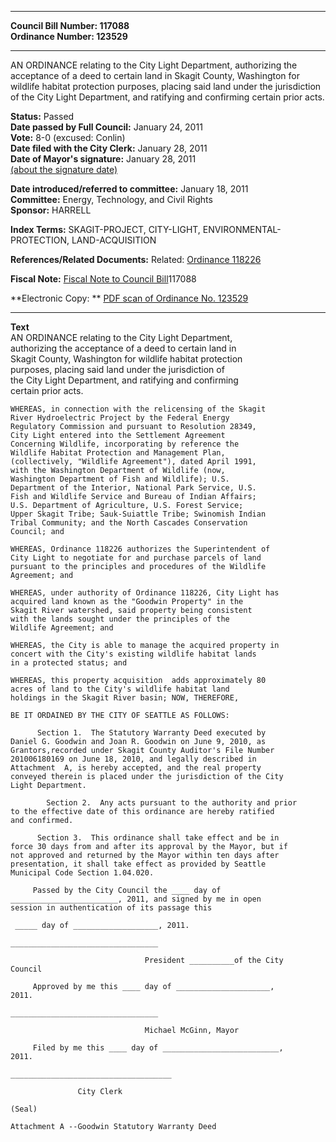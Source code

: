* * * * *  
  
**Council Bill Number: [](#h0)[](#h2)117088**   
**Ordinance Number: 123529**  
  
* * * * *  
  
AN ORDINANCE relating to the City Light Department, authorizing the acceptance of a deed to certain land in Skagit County, Washington for wildlife habitat protection purposes, placing said land under the jurisdiction of the City Light Department, and ratifying and confirming certain prior acts.  
  
**Status:** Passed   
**Date passed by Full Council:** January 24, 2011   
**Vote:** 8-0 (excused: Conlin)   
**Date filed with the City Clerk:** January 28, 2011   
**Date of Mayor's signature:** January 28, 2011   
[(about the signature date)](/~public/approvaldate.htm)   
  
  
**Date introduced/referred to committee:** January 18, 2011   
**Committee:** Energy, Technology, and Civil Rights   
**Sponsor:** HARRELL   
  
**Index Terms:** SKAGIT-PROJECT, CITY-LIGHT, ENVIRONMENTAL-PROTECTION, LAND-ACQUISITION  
  
**References/Related Documents:** Related: [Ordinance 118226](http://clerk.ci.seattle.wa.us/~scripts/nph-brs.exe?s1=&s3=&s4=118226&s2=&s5=&Sect4=AND&l=20&Sect2=THESON&Sect3=PLURON&Sect5=CBORY&Sect6=HITOFF&d=ORDF&p=1&u=/~public/cbory.htm&r=1&f=G)  
  
**Fiscal Note:** [Fiscal Note to Council Bill](http://clerk.seattle.gov/~public/fnote/117088.htm)[](#h1)[](#h3)117088  
  
**Electronic Copy: ** [PDF scan of Ordinance No. 123529](/~archives/Ordinances/Ord_123529.pdf)  
  
* * * * *  
  
**Text**  
    AN ORDINANCE relating to the City Light Department,  
    authorizing the acceptance of a deed to certain land in  
    Skagit County, Washington for wildlife habitat protection  
    purposes,  placing said land under the jurisdiction of  
    the City Light Department, and ratifying and confirming  
    certain prior acts.  
  
    WHEREAS, in connection with the relicensing of the Skagit  
    River Hydroelectric Project by the Federal Energy  
    Regulatory Commission and pursuant to Resolution 28349,  
    City Light entered into the Settlement Agreement  
    Concerning Wildlife, incorporating by reference the  
    Wildlife Habitat Protection and Management Plan,  
    (collectively, "Wildlife Agreement"), dated April 1991,  
    with the Washington Department of Wildlife (now,  
    Washington Department of Fish and Wildlife); U.S.  
    Department of the Interior, National Park Service, U.S.  
    Fish and Wildlife Service and Bureau of Indian Affairs;  
    U.S. Department of Agriculture, U.S. Forest Service;  
    Upper Skagit Tribe; Sauk-Suiattle Tribe; Swinomish Indian  
    Tribal Community; and the North Cascades Conservation  
    Council; and  
  
    WHEREAS, Ordinance 118226 authorizes the Superintendent of  
    City Light to negotiate for and purchase parcels of land  
    pursuant to the principles and procedures of the Wildlife  
    Agreement; and  
  
    WHEREAS, under authority of Ordinance 118226, City Light has  
    acquired land known as the "Goodwin Property" in the  
    Skagit River watershed, said property being consistent  
    with the lands sought under the principles of the  
    Wildlife Agreement; and  
  
    WHEREAS, the City is able to manage the acquired property in  
    concert with the City's existing wildlife habitat lands  
    in a protected status; and  
  
    WHEREAS, this property acquisition  adds approximately 80  
    acres of land to the City's wildlife habitat land  
    holdings in the Skagit River basin; NOW, THEREFORE,  
  
    BE IT ORDAINED BY THE CITY OF SEATTLE AS FOLLOWS:  
  
          Section 1.  The Statutory Warranty Deed executed by  
    Daniel G. Goodwin and Joan R. Goodwin on June 9, 2010, as  
    Grantors,recorded under Skagit County Auditor's File Number  
    201006180169 on June 18, 2010, and legally described in  
    Attachment  A, is hereby accepted, and the real property  
    conveyed therein is placed under the jurisdiction of the City  
    Light Department.  
  
            Section 2.  Any acts pursuant to the authority and prior  
    to the effective date of this ordinance are hereby ratified  
    and confirmed.  
  
          Section 3.  This ordinance shall take effect and be in  
    force 30 days from and after its approval by the Mayor, but if  
    not approved and returned by the Mayor within ten days after  
    presentation, it shall take effect as provided by Seattle  
    Municipal Code Section 1.04.020.  
  
         Passed by the City Council the ____ day of  
    ________________________, 2011, and signed by me in open  
    session in authentication of its passage this  
  
     _____ day of ___________________, 2011.  
  
    _________________________________  
  
                                  President __________of the City  
    Council  
  
         Approved by me this ____ day of _____________________,  
    2011.  
  
    _________________________________  
  
                                  Michael McGinn, Mayor  
  
         Filed by me this ____ day of __________________________,  
    2011.  
  
    ____________________________________  
  
                   City Clerk  
  
    (Seal)  
  
    Attachment A --Goodwin Statutory Warranty Deed  
